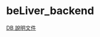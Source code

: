 # beLiver_backend

[DB 說明文件](https://docs.google.com/document/d/1MVfwYKya8sNw13MMvOnkbZTI1VISRFEDar-_8Z5tNM0/edit?usp=sharing)